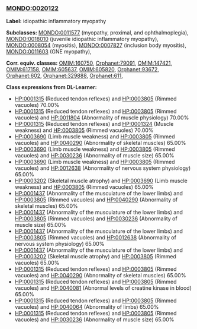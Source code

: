 
### [MONDO:0020122](http://purl.obolibrary.org/obo/MONDO_0020122)
**Label:** idiopathic inflammatory myopathy

**Subclasses:** [MONDO:0011577](http://purl.obolibrary.org/obo/MONDO_0011577) (myopathy, proximal, and ophthalmoplegia), [MONDO:0018010](http://purl.obolibrary.org/obo/MONDO_0018010) (juvenile idiopathic inflammatory myopathy), [MONDO:0008054](http://purl.obolibrary.org/obo/MONDO_0008054) (myositis), [MONDO:0007827](http://purl.obolibrary.org/obo/MONDO_0007827) (inclusion body myositis), [MONDO:0011603](http://purl.obolibrary.org/obo/MONDO_0011603) (GNE myopathy), 

**Corr. equiv. classes:** [OMIM:160750](http://purl.obolibrary.org/obo/OMIM_160750), [Orphanet:79091](http://www.orpha.net/ORDO/Orphanet_79091), [OMIM:147421](http://purl.obolibrary.org/obo/OMIM_147421), [OMIM:617158](http://purl.obolibrary.org/obo/OMIM_617158), [OMIM:605637](http://purl.obolibrary.org/obo/OMIM_605637), [OMIM:605820](http://purl.obolibrary.org/obo/OMIM_605820), [Orphanet:93672](http://www.orpha.net/ORDO/Orphanet_93672), [Orphanet:602](http://www.orpha.net/ORDO/Orphanet_602), [Orphanet:329888](http://www.orpha.net/ORDO/Orphanet_329888), [Orphanet:611](http://www.orpha.net/ORDO/Orphanet_611), 

**Class expressions from DL-Learner:**

- [HP:0001315](http://purl.obolibrary.org/obo/HP_0001315) (Reduced tendon reflexes) and [HP:0003805](http://purl.obolibrary.org/obo/HP_0003805) (Rimmed vacuoles) 70.00%
- [HP:0001315](http://purl.obolibrary.org/obo/HP_0001315) (Reduced tendon reflexes) and [HP:0003805](http://purl.obolibrary.org/obo/HP_0003805) (Rimmed vacuoles) and [HP:0011804](http://purl.obolibrary.org/obo/HP_0011804) (Abnormality of muscle physiology) 70.00%
- [HP:0001315](http://purl.obolibrary.org/obo/HP_0001315) (Reduced tendon reflexes) and [HP:0001324](http://purl.obolibrary.org/obo/HP_0001324) (Muscle weakness) and [HP:0003805](http://purl.obolibrary.org/obo/HP_0003805) (Rimmed vacuoles) 70.00%
- [HP:0003690](http://purl.obolibrary.org/obo/HP_0003690) (Limb muscle weakness) and [HP:0003805](http://purl.obolibrary.org/obo/HP_0003805) (Rimmed vacuoles) and [HP:0040290](http://purl.obolibrary.org/obo/HP_0040290) (Abnormality of skeletal muscles) 65.00%
- [HP:0003690](http://purl.obolibrary.org/obo/HP_0003690) (Limb muscle weakness) and [HP:0003805](http://purl.obolibrary.org/obo/HP_0003805) (Rimmed vacuoles) and [HP:0030236](http://purl.obolibrary.org/obo/HP_0030236) (Abnormality of muscle size) 65.00%
- [HP:0003690](http://purl.obolibrary.org/obo/HP_0003690) (Limb muscle weakness) and [HP:0003805](http://purl.obolibrary.org/obo/HP_0003805) (Rimmed vacuoles) and [HP:0012638](http://purl.obolibrary.org/obo/HP_0012638) (Abnormality of nervous system physiology) 65.00%
- [HP:0003202](http://purl.obolibrary.org/obo/HP_0003202) (Skeletal muscle atrophy) and [HP:0003690](http://purl.obolibrary.org/obo/HP_0003690) (Limb muscle weakness) and [HP:0003805](http://purl.obolibrary.org/obo/HP_0003805) (Rimmed vacuoles) 65.00%
- [HP:0001437](http://purl.obolibrary.org/obo/HP_0001437) (Abnormality of the musculature of the lower limbs) and [HP:0003805](http://purl.obolibrary.org/obo/HP_0003805) (Rimmed vacuoles) and [HP:0040290](http://purl.obolibrary.org/obo/HP_0040290) (Abnormality of skeletal muscles) 65.00%
- [HP:0001437](http://purl.obolibrary.org/obo/HP_0001437) (Abnormality of the musculature of the lower limbs) and [HP:0003805](http://purl.obolibrary.org/obo/HP_0003805) (Rimmed vacuoles) and [HP:0030236](http://purl.obolibrary.org/obo/HP_0030236) (Abnormality of muscle size) 65.00%
- [HP:0001437](http://purl.obolibrary.org/obo/HP_0001437) (Abnormality of the musculature of the lower limbs) and [HP:0003805](http://purl.obolibrary.org/obo/HP_0003805) (Rimmed vacuoles) and [HP:0012638](http://purl.obolibrary.org/obo/HP_0012638) (Abnormality of nervous system physiology) 65.00%
- [HP:0001437](http://purl.obolibrary.org/obo/HP_0001437) (Abnormality of the musculature of the lower limbs) and [HP:0003202](http://purl.obolibrary.org/obo/HP_0003202) (Skeletal muscle atrophy) and [HP:0003805](http://purl.obolibrary.org/obo/HP_0003805) (Rimmed vacuoles) 65.00%
- [HP:0001315](http://purl.obolibrary.org/obo/HP_0001315) (Reduced tendon reflexes) and [HP:0003805](http://purl.obolibrary.org/obo/HP_0003805) (Rimmed vacuoles) and [HP:0040290](http://purl.obolibrary.org/obo/HP_0040290) (Abnormality of skeletal muscles) 65.00%
- [HP:0001315](http://purl.obolibrary.org/obo/HP_0001315) (Reduced tendon reflexes) and [HP:0003805](http://purl.obolibrary.org/obo/HP_0003805) (Rimmed vacuoles) and [HP:0040081](http://purl.obolibrary.org/obo/HP_0040081) (Abnormal levels of creatine kinase in blood) 65.00%
- [HP:0001315](http://purl.obolibrary.org/obo/HP_0001315) (Reduced tendon reflexes) and [HP:0003805](http://purl.obolibrary.org/obo/HP_0003805) (Rimmed vacuoles) and [HP:0040064](http://purl.obolibrary.org/obo/HP_0040064) (Abnormality of limbs) 65.00%
- [HP:0001315](http://purl.obolibrary.org/obo/HP_0001315) (Reduced tendon reflexes) and [HP:0003805](http://purl.obolibrary.org/obo/HP_0003805) (Rimmed vacuoles) and [HP:0030236](http://purl.obolibrary.org/obo/HP_0030236) (Abnormality of muscle size) 65.00%


